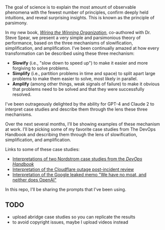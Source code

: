 
The goal of science is to explain the most amount of observable phenomena with the fewest number of principles, confirm deeply held intuitions, and reveal surprising insights. This is known as the principle of parsimony.

In my new book, [_Wiring the Winning Organization_](https://www.amazon.com/Wiring-Winning-Organization-Slowification-Simplification-ebook/dp/B0BY39YKBT/), co-authored with Dr. Steve Spear, 
we present a very simple and parsimonious theory of performance, based on the three mechanisms of slowification, simplification, and amplification. I’ve been continually amazed at how every transformation can be described using these three mechanism:

- **Slowify** (i.e., "slow down to speed up") to make it easier and more forgiving to solve problems.
- **Simplify** (i.e., partition problems in time and space) to split apart large problems to make them easier to solve, most likely in parallel.
- **Amplify** (among other things, weak signals of failure) to make it obvious that problems need to be solved and that they were successfully resolved.

I've been outrageously delighted by the ability for GPT-4 and Claude 2 to interpret case studies and describe them through the lens these three mechanisms.  

Over the next several months, I’ll be showing examples of these mechanism at work. I’ll be picking some of my favorite case studies from The DevOps Handbook and describing them through the lens of slowification, simplification, and amplification.

Links to some of these case studies:

- [Interpretations of two Nordstrom case studies from the _DevOps Handbook_]( https://itrevolution.com/articles/nordstrom-case-study-from-the-devops-handbook-through-the-lens-of-slowification-simplification-amplification/)
- [Interpretation of the Cloudflare outage post-incident review](https://www.linkedin.com/posts/realgenekim_post-mortem-on-cloudflare-control-plane-and-activity-7126623695489441792-bPCa/)
- [Interpretation of the Google leaked memo "We have no moat, and neither does OpenAI"](https://www.linkedin.com/pulse/google-leaked-memo-we-have-moat-neither-does-openai-through-gene-kim-0oghc/)

In this repo, I'll be sharing the prompts that I've been using.

## TODO

- upload abridge case studies so you can replicate the results
- to avoid copyright issues, maybe I upload videos instead